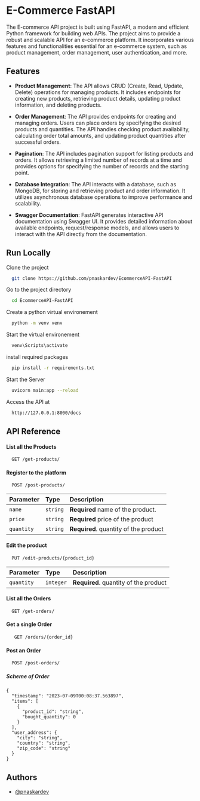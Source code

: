 
# E-Commerce FastAPI

The E-commerce API project is built using FastAPI, a modern and efficient Python framework for building web APIs. The project aims to provide a robust and scalable API for an e-commerce platform. It incorporates various features and functionalities essential for an e-commerce system, such as product management, order management, user authentication, and more.

## Features

- **Product Management**: The API allows CRUD (Create, Read, Update, Delete) operations for managing products. It includes endpoints for creating new products, retrieving product details, updating product information, and deleting products.

- **Order Management**: The API provides endpoints for creating and managing orders. Users can place orders by specifying the desired products and quantities. The API handles checking product availability, calculating order total amounts, and updating product quantities after successful orders.

- **Pagination**: The API includes pagination support for listing products and orders. It allows retrieving a limited number of records at a time and provides options for specifying the number of records and the starting point.

- **Database Integration**: The API interacts with a database, such as MongoDB, for storing and retrieving product and order information. It utilizes asynchronous database operations to improve performance and scalability.

- **Swagger Documentation**: FastAPI generates interactive API documentation using Swagger UI. It provides detailed information about available endpoints, request/response models, and allows users to interact with the API directly from the documentation.
## Run Locally

Clone the project

```bash
  git clone https://github.com/pnaskardev/EcommerceAPI-FastAPI
```

Go to the project directory

```bash
  cd EcommerceAPI-FastAPI
```

Create a python virtual environement

```bash
  python -m venv venv
```

Start the virtual environement

```bash
  venv\Scripts\activate
```

install required packages

```bash
  pip install -r requirements.txt
```

Start the Server

```bash
  uvicorn main:app --reload
```

Access the API at 

```bash
  http://127.0.0.1:8000/docs
```


## API Reference


#### List all the Products

```http
  GET /get-products/
```

#### Register to the platform

```http
  POST /post-products/
```
| Parameter | Type     | Description                       |
| :-------- | :------- | :-------------------------------- |
| `name` | `string` | **Required** name of the product.  |
| `price` | `string` | **Required** price of the product |
| `quantity` | `string` | **Required**. quantity of the product |


#### Edit the product

```http
  PUT /edit-products/{product_id}
```
| Parameter | Type     | Description                       |
| :-------- | :------- | :-------------------------------- |
| `quantity` | `integer` | **Required**. quantity of the product |

#### List all the Orders

```http
  GET /get-orders/
```

#### Get a single Order

```http
   GET /orders/{order_id}
```

#### Post an Order 

```http
  POST /post-orders/
```
##### Scheme of Order
```
{
  "timestamp": "2023-07-09T00:08:37.563897",
  "items": [
    {
      "product_id": "string",
      "bought_quantity": 0
    }
  ],
  "user_address": {
    "city": "string",
    "country": "string",
    "zip_code": "string"
  }
}
```
## Authors

- [@pnaskardev](https://www.github.com/pnaskardev)

